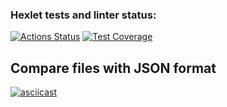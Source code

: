 ### Hexlet tests and linter status:
[![Actions Status](https://github.com/EJester21/frontend-bootcamp-project-46/workflows/hexlet-check/badge.svg)](https://github.com/EJester21/frontend-bootcamp-project-46/actions)
[![Test Coverage](https://api.codeclimate.com/v1/badges/72cf51e2738cb8440ffe/test_coverage)](https://codeclimate.com/github/EJester21/frontend-bootcamp-project-46/test_coverage)

## Compare files with JSON format
[![asciicast](https://asciinema.org/a/m10tTPRdoe9H5w10DbWO123Mp.svg)](https://asciinema.org/a/m10tTPRdoe9H5w10DbWO123Mp)
